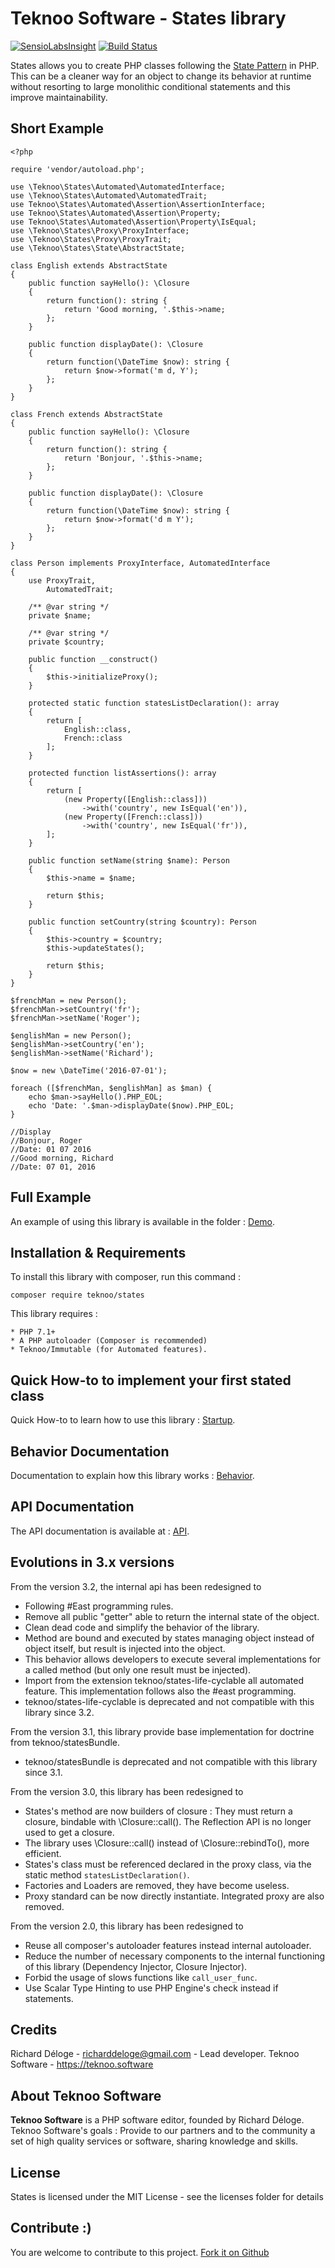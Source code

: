 Teknoo Software - States library
================================

[![SensioLabsInsight](https://insight.sensiolabs.com/projects/119ff38f-0b64-4100-8e1f-ff55d7be857a/mini.png)](https://insight.sensiolabs.com/projects/119ff38f-0b64-4100-8e1f-ff55d7be857a) [![Build Status](https://travis-ci.org/TeknooSoftware/states.svg?branch=next)](https://travis-ci.org/TeknooSoftware/states)

States allows you to create PHP classes following the [State Pattern](http://en.wikipedia.org/wiki/State_pattern) in PHP. 
This can be a cleaner way for an object to change its behavior at runtime without resorting to large monolithic conditional statements and this improve maintainability.

Short Example
------------
    <?php

    require 'vendor/autoload.php';

    use \Teknoo\States\Automated\AutomatedInterface;
    use \Teknoo\States\Automated\AutomatedTrait;
    use Teknoo\States\Automated\Assertion\AssertionInterface;
    use Teknoo\States\Automated\Assertion\Property;
    use Teknoo\States\Automated\Assertion\Property\IsEqual;
    use \Teknoo\States\Proxy\ProxyInterface;
    use \Teknoo\States\Proxy\ProxyTrait;
    use \Teknoo\States\State\AbstractState;

    class English extends AbstractState
    {
        public function sayHello(): \Closure
        {
            return function(): string {
                return 'Good morning, '.$this->name;
            };
        }

        public function displayDate(): \Closure
        {
            return function(\DateTime $now): string {
                return $now->format('m d, Y');
            };
        }
    }

    class French extends AbstractState
    {
        public function sayHello(): \Closure
        {
            return function(): string {
                return 'Bonjour, '.$this->name;
            };
        }

        public function displayDate(): \Closure
        {
            return function(\DateTime $now): string {
                return $now->format('d m Y');
            };
        }
    }

    class Person implements ProxyInterface, AutomatedInterface
    {
        use ProxyTrait,
            AutomatedTrait;

        /** @var string */
        private $name;

        /** @var string */
        private $country;

        public function __construct()
        {
            $this->initializeProxy();
        }

        protected static function statesListDeclaration(): array
        {
            return [
                English::class,
                French::class
            ];
        }

        protected function listAssertions(): array
        {
            return [
                (new Property([English::class]))
                    ->with('country', new IsEqual('en')),
                (new Property([French::class]))
                    ->with('country', new IsEqual('fr')),
            ];
        }

        public function setName(string $name): Person
        {
            $this->name = $name;

            return $this;
        }

        public function setCountry(string $country): Person
        {
            $this->country = $country;
            $this->updateStates();

            return $this;
        }
    }

    $frenchMan = new Person();
    $frenchMan->setCountry('fr');
    $frenchMan->setName('Roger');

    $englishMan = new Person();
    $englishMan->setCountry('en');
    $englishMan->setName('Richard');

    $now = new \DateTime('2016-07-01');

    foreach ([$frenchMan, $englishMan] as $man) {
        echo $man->sayHello().PHP_EOL;
        echo 'Date: '.$man->displayDate($now).PHP_EOL;
    }

    //Display
    //Bonjour, Roger
    //Date: 01 07 2016
    //Good morning, Richard
    //Date: 07 01, 2016
 
Full Example
------------
An example of using this library is available in the folder : [Demo](demo/demo_article.php).

Installation & Requirements
---------------------------
To install this library with composer, run this command :

    composer require teknoo/states

This library requires :

    * PHP 7.1+
    * A PHP autoloader (Composer is recommended)
    * Teknoo/Immutable (for Automated features).
    
Quick How-to to implement your first stated class
-------------------------------------------------
Quick How-to to learn how to use this library : [Startup](docs/howto/quick-startup.md).

Behavior Documentation
----------------------
Documentation to explain how this library works : [Behavior](docs/howto/behavior.md).

API Documentation
-----------------
The API documentation is available at : [API](docs/howto/api/index.index).

Evolutions in 3.x versions
--------------------------

From the version 3.2, the internal api has been redesigned to
* Following #East programming rules.
* Remove all public "getter" able to return the internal state of the object.
* Clean dead code and simplify the behavior of the library.
* Method are bound and executed by states managing object instead of object itself, but result is injected into the object.
* This behavior allows developers to execute several implementations for a called method (but only one result must be injected).
* Import from the extension teknoo/states-life-cyclable all automated feature. This implementation follows also the #east programming.
* teknoo/states-life-cyclable is deprecated and not compatible with this library since 3.2.

From the version 3.1, this library provide base implementation for doctrine from teknoo/statesBundle.
* teknoo/statesBundle is deprecated and not compatible with this library since 3.1.

From the version 3.0, this library has been redesigned to
* States's method are now builders of closure : They must return a closure, bindable with \Closure::call(). 
  The Reflection API is no longer used to get a closure.
* The library uses \Closure::call() instead of \Closure::rebindTo(), more efficient.  
* States's class must be referenced declared in the proxy class, via the static method `statesListDeclaration()`.
* Factories and Loaders are removed, they have become useless.
* Proxy standard can be now directly instantiate. Integrated proxy are also removed.

From the version 2.0, this library has been redesigned to 
* Reuse all composer's autoloader features instead internal autoloader.
* Reduce the number of necessary components to the internal functioning of this library (Dependency Injector, Closure Injector). 
* Forbid the usage of slows functions like `call_user_func`.
* Use Scalar Type Hinting to use PHP Engine's check instead if statements.

Credits
-------
Richard Déloge - <richarddeloge@gmail.com> - Lead developer.
Teknoo Software - <https://teknoo.software>

About Teknoo Software
---------------------
**Teknoo Software** is a PHP software editor, founded by Richard Déloge. 
Teknoo Software's goals : Provide to our partners and to the community a set of high quality services or software,
 sharing knowledge and skills.

License
-------
States is licensed under the MIT License - see the licenses folder for details

Contribute :)
-------------

You are welcome to contribute to this project. [Fork it on Github](CONTRIBUTING.md)
